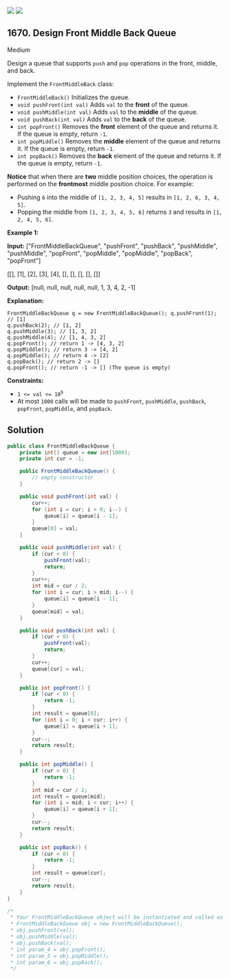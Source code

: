 [![](https://img.shields.io/github/stars/javadev/LeetCode-in-Java?label=Stars&style=flat-square)](https://github.com/javadev/LeetCode-in-Java)
[![](https://img.shields.io/github/forks/javadev/LeetCode-in-Java?label=Fork%20me%20on%20GitHub%20&style=flat-square)](https://github.com/javadev/LeetCode-in-Java/fork)

## 1670\. Design Front Middle Back Queue

Medium

Design a queue that supports `push` and `pop` operations in the front, middle, and back.

Implement the `FrontMiddleBack` class:

*   `FrontMiddleBack()` Initializes the queue.
*   `void pushFront(int val)` Adds `val` to the **front** of the queue.
*   `void pushMiddle(int val)` Adds `val` to the **middle** of the queue.
*   `void pushBack(int val)` Adds `val` to the **back** of the queue.
*   `int popFront()` Removes the **front** element of the queue and returns it. If the queue is empty, return `-1`.
*   `int popMiddle()` Removes the **middle** element of the queue and returns it. If the queue is empty, return `-1`.
*   `int popBack()` Removes the **back** element of the queue and returns it. If the queue is empty, return `-1`.

**Notice** that when there are **two** middle position choices, the operation is performed on the **frontmost** middle position choice. For example:

*   Pushing `6` into the middle of `[1, 2, 3, 4, 5]` results in `[1, 2, 6, 3, 4, 5]`.
*   Popping the middle from `[1, 2, 3, 4, 5, 6]` returns `3` and results in `[1, 2, 4, 5, 6]`.

**Example 1:**

**Input:** ["FrontMiddleBackQueue", "pushFront", "pushBack", "pushMiddle", "pushMiddle", "popFront", "popMiddle", "popMiddle", "popBack", "popFront"]

[[], [1], [2], [3], [4], [], [], [], [], []]

**Output:** [null, null, null, null, null, 1, 3, 4, 2, -1]

**Explanation:**

    FrontMiddleBackQueue q = new FrontMiddleBackQueue(); q.pushFront(1); // [1]
    q.pushBack(2); // [1, 2]
    q.pushMiddle(3); // [1, 3, 2]
    q.pushMiddle(4); // [1, 4, 3, 2]
    q.popFront(); // return 1 -> [4, 3, 2]
    q.popMiddle(); // return 3 -> [4, 2]
    q.popMiddle(); // return 4 -> [2]
    q.popBack(); // return 2 -> []
    q.popFront(); // return -1 -> [] (The queue is empty) 

**Constraints:**

*   <code>1 <= val <= 10<sup>9</sup></code>
*   At most `1000` calls will be made to `pushFront`, `pushMiddle`, `pushBack`, `popFront`, `popMiddle`, and `popBack`.

## Solution

```java
public class FrontMiddleBackQueue {
    private int[] queue = new int[1000];
    private int cur = -1;

    public FrontMiddleBackQueue() {
        // empty constructor
    }

    public void pushFront(int val) {
        cur++;
        for (int i = cur; i > 0; i--) {
            queue[i] = queue[i - 1];
        }
        queue[0] = val;
    }

    public void pushMiddle(int val) {
        if (cur < 0) {
            pushFront(val);
            return;
        }
        cur++;
        int mid = cur / 2;
        for (int i = cur; i > mid; i--) {
            queue[i] = queue[i - 1];
        }
        queue[mid] = val;
    }

    public void pushBack(int val) {
        if (cur < 0) {
            pushFront(val);
            return;
        }
        cur++;
        queue[cur] = val;
    }

    public int popFront() {
        if (cur < 0) {
            return -1;
        }
        int result = queue[0];
        for (int i = 0; i < cur; i++) {
            queue[i] = queue[i + 1];
        }
        cur--;
        return result;
    }

    public int popMiddle() {
        if (cur < 0) {
            return -1;
        }
        int mid = cur / 2;
        int result = queue[mid];
        for (int i = mid; i < cur; i++) {
            queue[i] = queue[i + 1];
        }
        cur--;
        return result;
    }

    public int popBack() {
        if (cur < 0) {
            return -1;
        }
        int result = queue[cur];
        cur--;
        return result;
    }
}

/*
 * Your FrontMiddleBackQueue object will be instantiated and called as such:
 * FrontMiddleBackQueue obj = new FrontMiddleBackQueue();
 * obj.pushFront(val);
 * obj.pushMiddle(val);
 * obj.pushBack(val);
 * int param_4 = obj.popFront();
 * int param_5 = obj.popMiddle();
 * int param_6 = obj.popBack();
 */
```